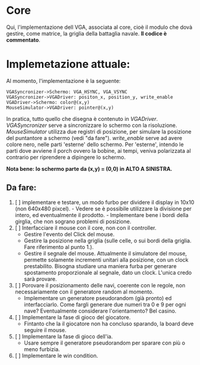 # Core
Qui, l'implementazione dell VGA, associata al core, cioè il modulo che dovà gestire, come matrice, la griglia della battaglia navale. **Il codice è commentato**.
# Implemetazione attuale:
Al momento, l'implementazione è la seguente:

```sequence
VGASyncronizer->Schermo: VGA_HSYNC, VGA_VSYNC 
VGASyncronizer->VGADriver: positon_x, position_y, write_enable
VGADriver->Schermo: color@(x,y)
MouseSimulator->VGADriver: pointer@(x,y)
```
In pratica, tutto quello che disegna è contenuto in *VGADriver*.
*VGASyncronizer* serve a sincronizzare lo schermo con la risoluzione.
*MouseSimulator* utilizza due registri di posizione, per simulare la posizione del puntantore a schermo (vedi "da fare").
*write_enable* serve ad avere colore nero, nelle parti 'esterne' dello schermo. Per 'esterne', intendo le parti dove avviene il porch ovvero la bobine, ai tempi, veniva polarizzata al contrario per riprendere a dipingere lo schermo.

**Nota bene: lo schermo parte da (x,y) = (0,0) in ALTO A SINISTRA.**

## Da fare:
1. [ ] implementare e testare, un modo furbo per dividere il display in 10x10 (non 640x480 pixcel).
       - Vedere se è possibile utilizzare la divisione per intero, ed eventualmente il prodotto.
       -  Implementare bene i bordi della girglia, che non sograno problemi di posizione.
2. [ ] Interfacciare il mouse con il core, non con il controller.
   - Gestire l'evento del Click del mouse.
   - Gestire la posizione nella griglia (sulle celle, o sui bordi della griglia. Fare riferimento al punto 1.).
   - Gestire il segnale del mouse. Attualmente il simulatore del mouse, permette solamente incrementi unitari alla posizione, con un clock prestabilito. Bisogna studiare una maniera furba per generare spostamento proporzionale al segnale, dato un clock. L'unica credo sarà provare.
3. [ ] Porovare il posizionamento delle navi, coerente con le regole, non necessariamente con il generatore random al momento.
   - Implementare un generatore pseudorandom (già pronto) ed interfacciarlo. Come fargli generare due numeri tra 0 e 9 per ogni nave? Eventualmente considerare l'orientamento? Bel casino.
4. [ ] Implementare la fase di gioco del giocatore.
   - Fintanto che la il giocatore non ha concluso sparando, la board deve seguire il mouse.
5. [ ] Implementare la fase di gioco dell'ia.
   - Usare sempre il generatore pseudorandom per sparare con più o meno furbizia.  
6. [ ] Implementare le win condition.
